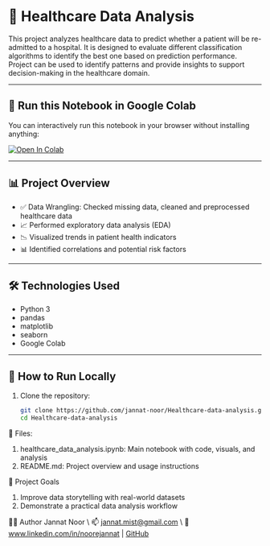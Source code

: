 # 🏥 Healthcare Data Analysis

This project analyzes healthcare data to predict whether a patient will be re-admitted to a hospital. It is designed to evaluate different classification algorithms to identify the best one based on prediction performance. 
Project can be used to identify patterns and provide insights to support decision-making in the healthcare domain.

---

## 🚀 Run this Notebook in Google Colab

You can interactively run this notebook in your browser without installing anything:

[![Open In Colab](https://colab.research.google.com/assets/colab-badge.svg)](https://colab.research.google.com/github/jannat-noor/Healthcare-data-analysis/blob/main/Healthcare_data_End_to_End_Classification.ipynb)

---

## 📊 Project Overview

- ✅ Data Wrangling: Checked missing data, cleaned and preprocessed healthcare data
- 📈 Performed exploratory data analysis (EDA)
- 📉 Visualized trends in patient health indicators
- 📊 Identified correlations and potential risk factors

---

## 🛠️ Technologies Used

- Python 3
- pandas
- matplotlib
- seaborn
- Google Colab

---

## 🧪 How to Run Locally

1. Clone the repository:
   ```bash
   git clone https://github.com/jannat-noor/Healthcare-data-analysis.git
   cd Healthcare-data-analysis

📁 Files: 
1. healthcare_data_analysis.ipynb: Main notebook with code, visuals, and analysis
2. README.md: Project overview and usage instructions

🎯 Project Goals
1. Improve data storytelling with real-world datasets
2. Demonstrate a practical data analysis workflow

👩‍💻 Author
Jannat Noor \\
📫 jannat.mist@gmail.com \\
🔗 www.linkedin.com/in/noorejannat | [GitHub](https://github.com/jannat-noor)
